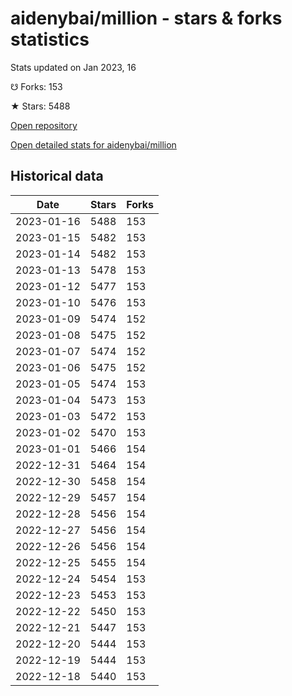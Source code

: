 # aidenybai/million - stars & forks statistics

Stats updated on Jan 2023, 16

☋ Forks: 153

★ Stars: 5488

[Open repository](https://github.com/aidenybai/million)

[Open detailed stats for aidenybai/million](https://reviewgithub.com/rep/aidenybai/million)

## Historical data
| Date | Stars | Forks |
|------|-------|-------|
| 2023-01-16 | 5488 | 153 | 
| 2023-01-15 | 5482 | 153 | 
| 2023-01-14 | 5482 | 153 | 
| 2023-01-13 | 5478 | 153 | 
| 2023-01-12 | 5477 | 153 | 
| 2023-01-10 | 5476 | 153 | 
| 2023-01-09 | 5474 | 152 | 
| 2023-01-08 | 5475 | 152 | 
| 2023-01-07 | 5474 | 152 | 
| 2023-01-06 | 5475 | 152 | 
| 2023-01-05 | 5474 | 153 | 
| 2023-01-04 | 5473 | 153 | 
| 2023-01-03 | 5472 | 153 | 
| 2023-01-02 | 5470 | 153 | 
| 2023-01-01 | 5466 | 154 | 
| 2022-12-31 | 5464 | 154 | 
| 2022-12-30 | 5458 | 154 | 
| 2022-12-29 | 5457 | 154 | 
| 2022-12-28 | 5456 | 154 | 
| 2022-12-27 | 5456 | 154 | 
| 2022-12-26 | 5456 | 154 | 
| 2022-12-25 | 5455 | 154 | 
| 2022-12-24 | 5454 | 153 | 
| 2022-12-23 | 5453 | 153 | 
| 2022-12-22 | 5450 | 153 | 
| 2022-12-21 | 5447 | 153 | 
| 2022-12-20 | 5444 | 153 | 
| 2022-12-19 | 5444 | 153 | 
| 2022-12-18 | 5440 | 153 | 

